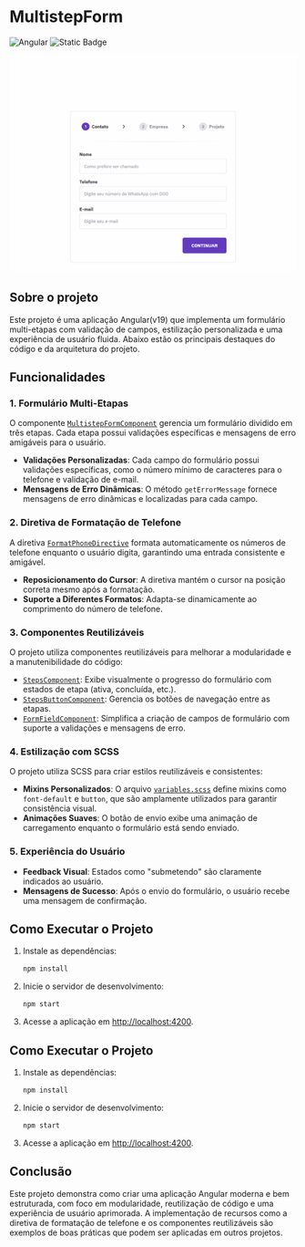 # MultistepForm
![Angular](https://img.shields.io/badge/angular-%23DD0031.svg?style=for-the-badge&logo=angular&logoColor=white)
![Static Badge](https://img.shields.io/badge/MIT-maker?style=for-the-badge&label=License&labelColor=%23303030&color=%23808080)

<img src=".github/projeto.gif" />

## Sobre o projeto

Este projeto é uma aplicação Angular(v19) que implementa um formulário multi-etapas com validação de campos, estilização personalizada e uma experiência de usuário fluida. Abaixo estão os principais destaques do código e da arquitetura do projeto.

## Funcionalidades

### 1. **Formulário Multi-Etapas**
O componente [`MultistepFormComponent`](src/app/components/multistep-form/multistep-form.component.ts) gerencia um formulário dividido em três etapas. Cada etapa possui validações específicas e mensagens de erro amigáveis para o usuário.

- **Validações Personalizadas**: Cada campo do formulário possui validações específicas, como o número mínimo de caracteres para o telefone e validação de e-mail.
- **Mensagens de Erro Dinâmicas**: O método `getErrorMessage` fornece mensagens de erro dinâmicas e localizadas para cada campo.

### 2. **Diretiva de Formatação de Telefone**
A diretiva [`FormatPhoneDirective`](src/app/shared/directives/format-phone.directive.ts) formata automaticamente os números de telefone enquanto o usuário digita, garantindo uma entrada consistente e amigável.

- **Reposicionamento do Cursor**: A diretiva mantém o cursor na posição correta mesmo após a formatação.
- **Suporte a Diferentes Formatos**: Adapta-se dinamicamente ao comprimento do número de telefone.

### 3. **Componentes Reutilizáveis**
O projeto utiliza componentes reutilizáveis para melhorar a modularidade e a manutenibilidade do código:

- [`StepsComponent`](src/app/components/steps/steps.component.ts): Exibe visualmente o progresso do formulário com estados de etapa (ativa, concluída, etc.).
- [`StepsButtonComponent`](src/app/components/steps-button/steps-button.component.ts): Gerencia os botões de navegação entre as etapas.
- [`FormFieldComponent`](src/app/components/form-field/form-field.component.ts): Simplifica a criação de campos de formulário com suporte a validações e mensagens de erro.

### 4. **Estilização com SCSS**
O projeto utiliza SCSS para criar estilos reutilizáveis e consistentes:

- **Mixins Personalizados**: O arquivo [`variables.scss`](src/variables.scss) define mixins como `font-default` e `button`, que são amplamente utilizados para garantir consistência visual.
- **Animações Suaves**: O botão de envio exibe uma animação de carregamento enquanto o formulário está sendo enviado.

### 5. **Experiência do Usuário**
- **Feedback Visual**: Estados como "submetendo" são claramente indicados ao usuário.
- **Mensagens de Sucesso**: Após o envio do formulário, o usuário recebe uma mensagem de confirmação.

## Como Executar o Projeto

1. Instale as dependências:
   ```bash
   npm install
   ```

2. Inicie o servidor de desenvolvimento:
   ```bash
   npm start
   ```

3. Acesse a aplicação em [http://localhost:4200](http://localhost:4200).

## Como Executar o Projeto

1. Instale as dependências:
   ```bash
   npm install
   ```

2. Inicie o servidor de desenvolvimento:
   ```bash
   npm start
   ```

3. Acesse a aplicação em [http://localhost:4200](http://localhost:4200).

## Conclusão

Este projeto demonstra como criar uma aplicação Angular moderna e bem estruturada, com foco em modularidade, reutilização de código e uma experiência de usuário aprimorada. A implementação de recursos como a diretiva de formatação de telefone e os componentes reutilizáveis são exemplos de boas práticas que podem ser aplicadas em outros projetos.
